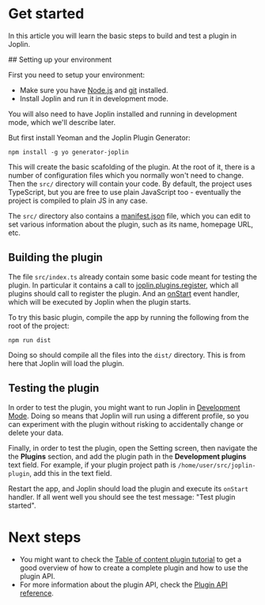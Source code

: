 # Get started

In this article you will learn the basic steps to build and test a plugin in Joplin.

## Setting up your environment

First you need to setup your environment:

- Make sure you have [Node.js]() and [git]() installed.
- Install Joplin and run it in development mode.

You will also need to have Joplin installed and running in development mode, which we'll describe later.

But first install Yeoman and the Joplin Plugin Generator:

	npm install -g yo generator-joplin

This will create the basic scafolding of the plugin. At the root of it, there is a number of configuration files which you normally won't need to change. Then the `src/` directory will contain your code. By default, the project uses TypeScript, but you are free to use plain JavaScript too - eventually the project is compiled to plain JS in any case.

The `src/` directory also contains a [manifest.json]() file, which you can edit to set various information about the plugin, such as its name, homepage URL, etc.

## Building the plugin

The file `src/index.ts` already contain some basic code meant for testing the plugin. In particular it contains a call to [joplin.plugins.register](), which all plugins should call to register the plugin. And an [onStart]() event handler, which will be executed by Joplin when the plugin starts.

To try this basic plugin, compile the app by running the following from the root of the project:

	npm run dist

Doing so should compile all the files into the `dist/` directory. This is from here that Joplin will load the plugin.

## Testing the plugin

In order to test the plugin, you might want to run Joplin in [Development Mode](). Doing so means that Joplin will run using a different profile, so you can experiment with the plugin without risking to accidentally change or delete your data.

Finally, in order to test the plugin, open the Setting screen, then navigate the the **Plugins** section, and add the plugin path in the **Development plugins** text field. For example, if your plugin project path is `/home/user/src/joplin-plugin`, add this in the text field.

Restart the app, and Joplin should load the plugin and execute its `onStart` handler. If all went well you should see the test message: "Test plugin started".

# Next steps

- You might want to check the [Table of content plugin tutorial]() to get a good overview of how to create a complete plugin and how to use the plugin API.
- For more information about the plugin API, check the [Plugin API reference]().